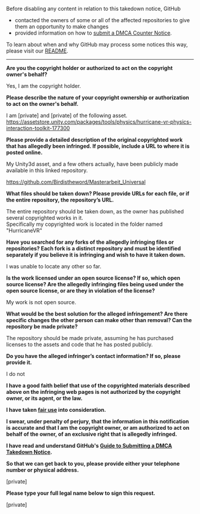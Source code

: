 Before disabling any content in relation to this takedown notice, GitHub
- contacted the owners of some or all of the affected repositories to give them an opportunity to make changes
- provided information on how to [submit a DMCA Counter Notice](https://docs.github.com/en/articles/guide-to-submitting-a-dmca-counter-notice).

To learn about when and why GitHub may process some notices this way, please visit our [README](https://github.com/github/dmca/blob/master/README.md).

---

**Are you the copyright holder or authorized to act on the copyright owner's behalf?**

Yes, I am the copyright holder.

**Please describe the nature of your copyright ownership or authorization to act on the owner's behalf.**

I am [private] and [private] of the following asset.  
https://assetstore.unity.com/packages/tools/physics/hurricane-vr-physics-interaction-toolkit-177300

**Please provide a detailed description of the original copyrighted work that has allegedly been infringed. If possible, include a URL to where it is posted online.**

My Unity3d asset, and a few others actually, have been publicly made available in this linked repository.

https://github.com/Birdistheword/Masterarbeit_Universal

**What files should be taken down? Please provide URLs for each file, or if the entire repository, the repository’s URL.**

The entire repository should be taken down, as the owner has published several copyrighted works in it.  
Specifically my copyrighted work is located in the folder named "HurricaneVR"

**Have you searched for any forks of the allegedly infringing files or repositories? Each fork is a distinct repository and must be identified separately if you believe it is infringing and wish to have it taken down.**

I was unable to locate any other so far.

**Is the work licensed under an open source license? If so, which open source license? Are the allegedly infringing files being used under the open source license, or are they in violation of the license?**

My work is not open source.

**What would be the best solution for the alleged infringement? Are there specific changes the other person can make other than removal? Can the repository be made private?**

The repository should be made private, assuming he has purchased licenses to the assets and code that he has posted publicly.

**Do you have the alleged infringer’s contact information? If so, please provide it.**

I do not

**I have a good faith belief that use of the copyrighted materials described above on the infringing web pages is not authorized by the copyright owner, or its agent, or the law.**

**I have taken <a href="https://www.lumendatabase.org/topics/22">fair use</a> into consideration.**

**I swear, under penalty of perjury, that the information in this notification is accurate and that I am the copyright owner, or am authorized to act on behalf of the owner, of an exclusive right that is allegedly infringed.**

**I have read and understand GitHub's <a href="https://docs.github.com/articles/guide-to-submitting-a-dmca-takedown-notice/">Guide to Submitting a DMCA Takedown Notice</a>.**

**So that we can get back to you, please provide either your telephone number or physical address.**

[private]

**Please type your full legal name below to sign this request.**

[private]
